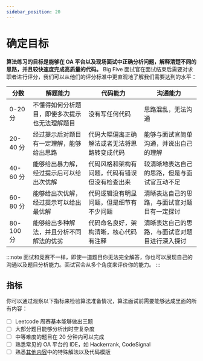 ```yaml
---
sidebar_position: 20
---
```


# 确定目标

**算法练习的目标是能够在 OA 平台以及现场面试中正确分析问题，解释清楚不同的思路，并且较快速度完成高质量的代码。**
Big Five 面试官在面试结束后需要对求职者进行评分，我们可以从他们的评分标准中更直观地了解我们需要达到的水平：

| 分数      | 解题能力     | 代码能力 | 沟通能力 |
| -----     | -----------  | -------  | -------  |
| 0-20 分   | 不懂得如何分析题目，即使多次提示也无法理解题目 | 没有写任何代码 | 思路混乱，无法沟通|
| 20-40 分  | 经过提示后对题目有一定理解，能够给出思路       | 代码大幅偏离正确解法或者无法将思路转变成代码 | 能够与面试官简单沟通，并说出自己的理解 |
| 40-60 分  | 能够给出暴力解，经过提示后可以给出次优解       | 代码风格和架构有问题，代码有错误但没有检查出来 | 较清晰地表达自己的思路，但是与面试官互动不足 | 
| 60-80 分  | 能够给出次优解，经过提示可以给出最优解         | 代码逻辑没有明显问题，但是细节有不少问题 | 清晰表达自己的思路，与面试官对题目有一定探讨 | 
| 80-100 分 | 能够给出多种解法，并且分析不同解法的优劣       | 代码命名良好，架构清晰，核心代码有注释 | 清晰表达自己的思路，与面试官对题目进行深入探讨 |

:::note
面试和竞赛不一样，即使一道题目你无法完全解答，你也可以展现自己的沟通以及题目分析能力。面试官会从多个角度来评价你的能力。
:::

## 指标
你可以通过观察以下指标来检验算法准备情况，算法面试前需要能够达成里面的所有内容：

- [ ] Leetcode 周赛基本能够做出三题
- [ ] 大部分题目能够分析出时空复杂度
- [ ] 中等难度的题目在 20 分钟内可以完成
- [ ] 熟悉常见的 OA 平台的 IDE，如 Hackerrank, CodeSignal
- [ ] 熟悉[其他内容](https://interview-science.org/%E7%AE%97%E6%B3%95%E6%8C%87%E5%8D%97/%E5%85%B6%E4%BB%96%E5%86%85%E5%AE%B9)中的特殊解法以及代码模版
